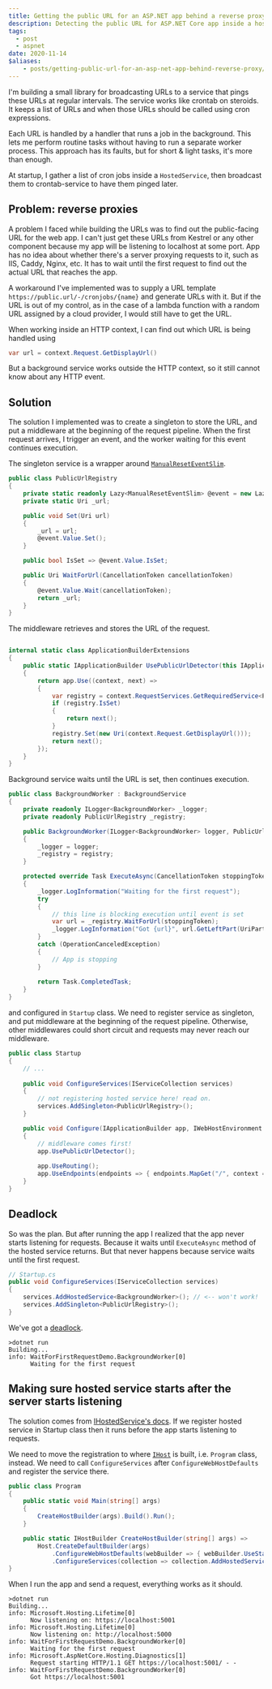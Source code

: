 ```yaml
---
title: Getting the public URL for an ASP.NET app behind a reverse proxy
description: Detecting the public URL for ASP.NET Core app inside a hosted service
tags:
  - post
  - aspnet
date: 2020-11-14
$aliases:
    - posts/getting-public-url-for-an-asp-net-app-behind-reverse-proxy/
---
```




I'm building a small library for broadcasting URLs to a service that pings these URLs at regular intervals. 
The service works like crontab on steroids. 
It keeps a list of URLs and when those URLs should be called using cron expressions.

Each URL is handled by a handler that runs a job in the background. 
This lets me perform routine tasks without having to run a separate worker process. 
This approach has its faults, but for short & light tasks, it's more than enough.

At startup, I gather a list of cron jobs inside a `HostedService`, 
then broadcast them to crontab-service to have them pinged later. 


## Problem: reverse proxies

A problem I faced while building the URLs was to find out the public-facing URL for the web app.
I can't just get these URLs from Kestrel or any other component because my app will be listening to localhost at some port. 
App has no idea about whether there's a server proxying requests to it, such as IIS, Caddy, Nginx, etc. 
It has to wait until the first request to find out the actual URL that reaches the app.

A workaround I've implemented was to supply a URL template `https://public.url/-/cronjobs/{name}` and generate URLs with it.
But if the URL is out of my control, as in the case of a lambda function with a random URL assigned by a cloud provider, 
I would still have to get the URL.

When working inside an HTTP context, I can find out which URL is being handled using

```c#
var url = context.Request.GetDisplayUrl()
```

But a background service works outside the HTTP context, so it still cannot know about any HTTP event.

## Solution

The solution I implemented was to create a singleton to store the URL, 
and put a middleware at the beginning of the request pipeline.
When the first request arrives, I trigger an event, and the worker waiting for this event continues execution.

The singleton service is a wrapper around [`ManualResetEventSlim`][manuelresetevent].

```c#
public class PublicUrlRegistry
{
    private static readonly Lazy<ManualResetEventSlim> @event = new Lazy<ManualResetEventSlim>();
    private static Uri _url;

    public void Set(Uri url)
    {
        _url = url;
        @event.Value.Set();
    }

    public bool IsSet => @event.Value.IsSet;

    public Uri WaitForUrl(CancellationToken cancellationToken)
    {
        @event.Value.Wait(cancellationToken);
        return _url;
    }
}
```

The middleware retrieves and stores the URL of the request.

```c#

internal static class ApplicationBuilderExtensions
{
    public static IApplicationBuilder UsePublicUrlDetector(this IApplicationBuilder app)
    {
        return app.Use((context, next) =>
        {
            var registry = context.RequestServices.GetRequiredService<PublicUrlRegistry>();
            if (registry.IsSet)
            {
                return next();
            }
            registry.Set(new Uri(context.Request.GetDisplayUrl()));
            return next();
        });
    }
}
```

Background service waits until the URL is set, then continues execution.


```c#
public class BackgroundWorker : BackgroundService
{
    private readonly ILogger<BackgroundWorker> _logger;
    private readonly PublicUrlRegistry _registry;

    public BackgroundWorker(ILogger<BackgroundWorker> logger, PublicUrlRegistry registry)
    {
        _logger = logger;
        _registry = registry;
    }

    protected override Task ExecuteAsync(CancellationToken stoppingToken)
    {
        _logger.LogInformation("Waiting for the first request");
        try
        {
            // this line is blocking execution until event is set
            var url = _registry.WaitForUrl(stoppingToken);
            _logger.LogInformation("Got {url}", url.GetLeftPart(UriPartial.Authority));
        }
        catch (OperationCanceledException)
        {
            // App is stopping
        }
        
        return Task.CompletedTask;
    }
}
```

and configured in `Startup` class. We need to register service as singleton, 
and put middleware at the beginning of the request pipeline. 
Otherwise, other middlewares could short circuit and requests may never reach our middleware. 

```c#
public class Startup
{
    // ...
    
    public void ConfigureServices(IServiceCollection services)
    {
        // not registering hosted service here! read on.
        services.AddSingleton<PublicUrlRegistry>();
    }

    public void Configure(IApplicationBuilder app, IWebHostEnvironment env)
    {
        // middleware comes first!
        app.UsePublicUrlDetector();
        
        app.UseRouting();
        app.UseEndpoints(endpoints => { endpoints.MapGet("/", context => context.Response.WriteAsync("hello")); });
    }
}
```


## Deadlock

So was the plan.
But after running the app I realized that the app never starts listening for requests. 
Because it waits until `ExecuteAsync` method of the hosted service returns.
But that never happens because service waits until the first request. 


```c#
// Startup.cs
public void ConfigureServices(IServiceCollection services)
{
    services.AddHostedService<BackgroundWorker>(); // <-- won't work!
    services.AddSingleton<PublicUrlRegistry>();
}
```

We've got a [deadlock][deadlock].

```text
>dotnet run
Building...
info: WaitForFirstRequestDemo.BackgroundWorker[0]
      Waiting for the first request
```



## Making sure hosted service starts after the server starts listening

The solution comes from [IHostedService's docs][hostedservice]. 
If we register hosted service in Startup class then it runs before the app starts listening to requests.

We need to move the registration to where [`IHost`][host] is built, i.e. `Program` class, instead. 
We need to call `ConfigureServices` after `ConfigureWebHostDefaults` and register the service there.

```c#
public class Program
{
    public static void Main(string[] args)
    {
        CreateHostBuilder(args).Build().Run();
    }

    public static IHostBuilder CreateHostBuilder(string[] args) =>
        Host.CreateDefaultBuilder(args)
            .ConfigureWebHostDefaults(webBuilder => { webBuilder.UseStartup<Startup>(); }) // <-- first configure web
            .ConfigureServices(collection => collection.AddHostedService<BackgroundWorker>()); // <-- then register hosted service
}

```

When I run the app and send a request, everything works as it should.

```text
>dotnet run
Building...
info: Microsoft.Hosting.Lifetime[0]
      Now listening on: https://localhost:5001
info: Microsoft.Hosting.Lifetime[0]
      Now listening on: http://localhost:5000
info: WaitForFirstRequestDemo.BackgroundWorker[0]
      Waiting for the first request
info: Microsoft.AspNetCore.Hosting.Diagnostics[1]
      Request starting HTTP/1.1 GET https://localhost:5001/ - -
info: WaitForFirstRequestDemo.BackgroundWorker[0]
      Got https://localhost:5001
```


[manuelresetevent]: https://docs.microsoft.com/en-us/dotnet/api/system.threading.manualresetevent
[deadlock]: https://en.wikipedia.org/wiki/Deadlock
[hostedservice]: https://docs.microsoft.com/en-us/aspnet/core/fundamentals/host/hosted-services?view=aspnetcore-5.0&tabs=visual-studio#ihostedservice-interface
[host]: https://docs.microsoft.com/en-us/aspnet/core/fundamentals/host/generic-host?view=aspnetcore-5.0